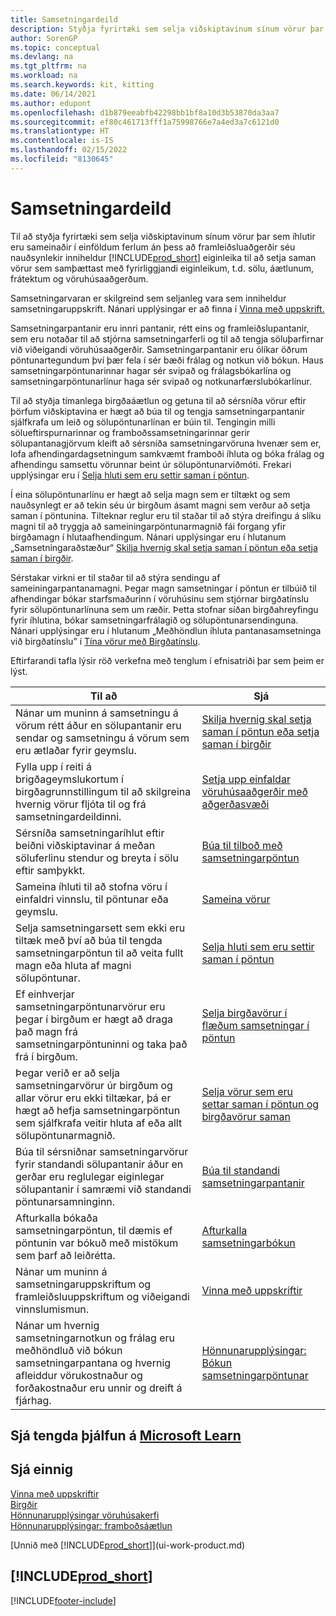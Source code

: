 ```yaml
---
title: Samsetningardeild
description: Styðja fyrirtæki sem selja viðskiptavinum sínum vörur þar sem íhlutir eru sameinaðir í einföldum ferlum án þess að framleiðsluaðgerðir séu nauðsynlegar.
author: SorenGP
ms.topic: conceptual
ms.devlang: na
ms.tgt_pltfrm: na
ms.workload: na
ms.search.keywords: kit, kitting
ms.date: 06/14/2021
ms.author: edupont
ms.openlocfilehash: d1b879eeabfb42298bb1bf8a10d3b53870da3aa7
ms.sourcegitcommit: ef80c461713fff1a75998766e7a4ed3a7c6121d0
ms.translationtype: HT
ms.contentlocale: is-IS
ms.lasthandoff: 02/15/2022
ms.locfileid: "8130645"
---
```

# <a name="assembly-management"></a>Samsetningardeild
Til að styðja fyrirtæki sem selja viðskiptavinum sínum vörur þar sem íhlutir eru sameinaðir í einföldum ferlum án þess að framleiðsluaðgerðir séu nauðsynlekir inniheldur [!INCLUDE[prod_short](includes/prod_short.md)] eiginleika til að setja saman vörur sem samþættast með fyrirliggjandi eiginleikum, t.d. sölu, áætlunum, frátektum og vöruhúsaaðgerðum.  

 Samsetningarvaran er skilgreind sem seljanleg vara sem inniheldur samsetningaruppskrift. Nánari upplýsingar er að finna í [Vinna með uppskrift.](inventory-how-work-BOMs.md)

 Samsetningarpantanir eru innri pantanir, rétt eins og framleiðslupantanir, sem eru notaðar til að stjórna samsetningarferli og til að tengja söluþarfirnar við viðeigandi vöruhúsaaðgerðir. Samsetningarpantanir eru ólíkar öðrum pöntunartegundum því þær fela í sér bæði frálag og notkun við bókun. Haus samsetningarpöntunarinnar hagar sér svipað og frálagsbókarlína og samsetningarpöntunarlínur haga sér svipað og notkunarfærslubókarlínur.  

 Til að styðja tímanlega birgðaáætlun og getuna til að sérsníða vörur eftir þörfum viðskiptavina er hægt að búa til og tengja samsetningarpantanir sjálfkrafa um leið og sölupöntunarlínan er búin til. Tengingin milli sölueftirspurnarinnar og framboðssamsetningarinnar gerir sölupantanagjörvum kleift að sérsníða samsetningarvöruna hvenær sem er, lofa afhendingardagsetningum samkvæmt framboði íhluta og bóka frálag og afhendingu samsettu vörunnar beint úr sölupöntunarviðmóti. Frekari upplýsingar eru í [Selja hluti sem eru settir saman í pöntun](assembly-how-to-sell-items-assembled-to-order.md).  

 Í eina sölupöntunarlínu er hægt að selja magn sem er tiltækt og sem nauðsynlegt er að tekin séu úr birgðum ásamt magni sem verður að setja saman í pöntunina. Tilteknar reglur eru til staðar til að stýra dreifingu á slíku magni til að tryggja að sameiningarpöntunarmagnið fái forgang yfir birgðamagn í hlutaafhendingum. Nánari upplýsingar eru í hlutanum „Samsetningaraðstæður“ [Skilja hvernig skal setja saman í pöntun eða setja saman í birgðir](assembly-assemble-to-order-or-assemble-to-stock.md).  

 Sérstakar virkni er til staðar til að stýra sendingu af sameiningarpantanamagni. Þegar magn samsetningar í pöntun er tilbúið til afhendingar bókar starfsmaðurinn í vöruhúsinu sem stjórnar birgðatínslu fyrir sölupöntunarlínuna sem um ræðir. Þetta stofnar síðan birgðahreyfingu fyrir íhlutina, bókar samsetningarfrálagið og sölupöntunarsendinguna. Nánari upplýsingar eru í hlutanum „Meðhöndlun íhluta pantanasamsetninga við birgðatínslu” í [Tína vörur með Birgðatínslu](warehouse-how-to-pick-items-with-inventory-picks.md).

Eftirfarandi tafla lýsir röð verkefna með tenglum í efnisatriði þar sem þeim er lýst.   

|**Til að**|**Sjá**|  
|------------|-------------|  
|Nánar um muninn á samsetningu á vörum rétt áður en sölupantanir eru sendar og samsetningu á vörum sem eru ætlaðar fyrir geymslu.|[Skilja hvernig skal setja saman í pöntun eða setja saman í birgðir](assembly-assemble-to-order-or-assemble-to-stock.md)|
|Fylla upp í reiti á brigðageymslukortum í birgðagrunnstillingum til að skilgreina hvernig vörur fljóta til og frá samsetningardeildinni.|[Setja upp einfaldar vöruhúsaaðgerðir með aðgerðasvæði](warehouse-how-to-set-up-basic-warehouses-with-operations-areas.md)|
|Sérsníða samsetningaríhlut eftir beiðni viðskiptavinar á meðan söluferlinu stendur og breyta í sölu eftir samþykkt.|[Búa til tilboð með samsetningarpöntun](assembly-how-to-quote-an-assemble-to-order-sale.md)|
|Sameina íhluti til að stofna vöru í einfaldri vinnslu, til pöntunar eða geymslu.|[Sameina vörur](assembly-how-to-assemble-items.md)|  
|Selja samsetningarsett sem ekki eru tiltæk með því að búa til tengda samsetningarpöntun til að veita fullt magn eða hluta af magni sölupöntunar.|[Selja hluti sem eru settir saman í pöntun](assembly-how-to-sell-items-assembled-to-order.md)|
|Ef einhverjar samsetningarpöntunarvörur eru þegar í birgðum er hægt að draga það magn frá samsetningarpöntuninni og taka það frá í birgðum.|[Selja birgðavörur í flæðum samsetningar í pöntun](assembly-how-to-sell-inventory-items-in-assemble-to-order-flows.md)|  
|Þegar verið er að selja samsetningarvörur úr birgðum og allar vörur eru ekki tiltækar, þá er hægt að hefja samsetningarpöntun sem sjálfkrafa veitir hluta af eða allt sölupöntunarmagnið.|[Selja vörur sem eru settar saman í pöntun og birgðavörur saman](assembly-how-to-sell-assemble-to-order-items-and-inventory-items-together.md)|
|Búa til sérsniðnar samsetningarvörur fyrir standandi sölupantanir áður en gerðar eru reglulegar eiginlegar sölupantanir í samræmi við standandi pöntunarsamninginn.|[Búa til standandi samsetningarpantanir](assembly-how-to-create-blanket-assembly-orders.md)|
|Afturkalla bókaða samsetningarpöntun, til dæmis ef pöntunin var bókuð með mistökum sem þarf að leiðrétta.|[Afturkalla samsetningarbókun](assembly-how-to-undo-assembly-posting.md)|
|Nánar um muninn á samsetningaruppskriftum og framleiðsluuppskriftum og viðeigandi vinnslumismun.|[Vinna með uppskriftir](inventory-how-work-BOMs.md)|
|Nánar um hvernig samsetningarnotkun og frálag eru meðhöndluð við bókun samsetningarpantana og hvernig afleiddur vörukostnaður og forðakostnaður eru unnir og dreift á fjárhag.|[Hönnunarupplýsingar: Bókun samsetningarpöntunar](design-details-assembly-order-posting.md)|  

## <a name="see-related-training-at-microsoft-learn"></a>Sjá tengda þjálfun á [Microsoft Learn](/learn/paths/assemble-items-dynamics-365-business-central/)

## <a name="see-also"></a>Sjá einnig

[Vinna með uppskriftir](inventory-how-work-BOMs.md)  
[Birgðir](inventory-manage-inventory.md)  
[Hönnunarupplýsingar vöruhúsakerfi](design-details-warehouse-management.md)  
[Hönnunarupplýsingar: framboðsáætlun](design-details-supply-planning.md)  
<!-- [Walkthrough: Planning Supplies Manually](walkthrough-planning-supplies-manually.md)   -->
<!-- [Walkthrough: Selling, Assembling, and Shipping Kits](walkthrough-selling-assembling-and-shipping-kits.md)   -->
[Unnið með [!INCLUDE[prod_short](includes/prod_short.md)]](ui-work-product.md)

## [!INCLUDE[prod_short](includes/free_trial_md.md)]  


[!INCLUDE[footer-include](includes/footer-banner.md)]